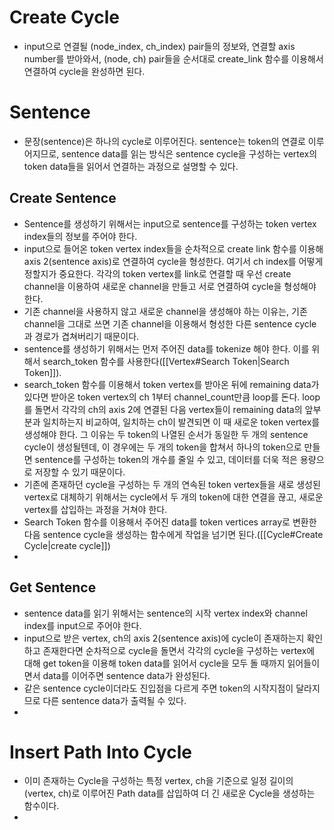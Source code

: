 # Create Cycle
- input으로 연결될 (node_index, ch_index) pair들의 정보와, 연결할 axis number를 받아와서, (node, ch) pair들을 순서대로 create_link 함수를 이용해서 연결하여 cycle을 완성하면 된다. 
# Sentence
- 문장(sentence)은 하나의 cycle로 이루어진다. sentence는 token의 연결로 이루어지므로, sentence data를 읽는 방식은 sentence cycle을 구성하는 vertex의 token data들을 읽어서 연결하는 과정으로 설명할 수 있다. 
## Create Sentence
- Sentence를 생성하기 위해서는 input으로 sentence를 구성하는 token vertex index들의 정보를 주어야 한다. 
- input으로 들어온 token vertex index들을 순차적으로 create link 함수를 이용해 axis 2(sentence axis)로 연결하여 cycle을 형성한다. 여기서 ch index를 어떻게 정할지가 중요한다. 각각의 token vertex를 link로 연결할 때 우선 create channel을 이용하여 새로운 channel을 만들고 서로 연결하여 cycle을 형성해야 한다. 
- 기존 channel을 사용하지 않고 새로운 channel을 생성해야 하는 이유는, 기존 channel을 그대로 쓰면 기존 channel을 이용해서 형성한 다른 sentence cycle과 경로가 겹쳐버리기 때문이다. 
- sentence를 생성하기 위해서는 먼저 주어진 data를 tokenize 해야 한다. 이를 위해서 search_token 함수를 사용한다([[Vertex#Search Token|Search Token]]). 
- search_token 함수를 이용해서 token vertex를 받아온 뒤에 remaining data가 있다면 받아온 token vertex의 ch 1부터 channel_count만큼 loop를 돈다. loop를 돌면서 각각의 ch의 axis 2에 연결된 다음 vertex들이 remaining data의 앞부분과 일치하는지 비교하여, 일치하는 ch이 발견되면 이 때 새로운 token vertex를 생성해야 한다. 그 이유는 두 token의 나열된 순서가 동일한 두 개의 sentence cycle이 생성될텐데, 이 경우에는 두 개의 token을 합쳐서 하나의 token으로 만들면 sentence를 구성하는 token의 개수를 줄일 수 있고, 데이터를 더욱 적은 용량으로 저장할 수 있기 때문이다. 
- 기존에 존재하던 cycle을 구성하는 두 개의 연속된 token vertex들을 새로 생성된 vertex로 대체하기 위해서는 cycle에서 두 개의 token에 대한 연결을 끊고, 새로운 vertex를 삽입하는 과정을 거쳐야 한다. 
- Search Token 함수를 이용해서 주어진 data를 token vertices array로 변환한 다음 sentence cycle을 생성하는 함수에게 작업을 넘기면 된다.([[Cycle#Create Cycle|create cycle]]) 
- 
## Get Sentence
- sentence data를 읽기 위해서는 sentence의 시작 vertex index와 channel index를 input으로 주어야 한다. 
- input으로 받은 vertex, ch의 axis 2(sentence axis)에 cycle이 존재하는지 확인하고 존재한다면 순차적으로 cycle을 돌면서 각각의 cycle을 구성하는 vertex에 대해 get token을 이용해 token data를 읽어서 cycle을 모두 돌 때까지 읽어들이면서 data를 이어주면 sentence data가 완성된다. 
- 같은 sentence cycle이더라도 진입점을 다르게 주면 token의 시작지점이 달라지므로 다른 sentence data가 출력될 수 있다. 
- 
# Insert Path Into Cycle
- 이미 존재하는 Cycle을 구성하는 특정 vertex, ch을 기준으로 일정 길이의 (vertex, ch)로 이루어진 Path data를 삽입하여 더 긴 새로운 Cycle을 생성하는 함수이다. 
- 